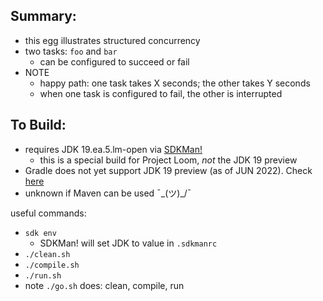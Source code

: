 
Summary:
---------

* this egg illustrates structured concurrency
* two tasks: `foo` and `bar`
    - can be configured to succeed or fail
* NOTE
    - happy path: one task takes X seconds; the other takes Y seconds
    - when one task is configured to fail, the other is interrupted

To Build:
---------

* requires JDK 19.ea.5.lm-open via [SDKMan!](https://sdkman.io/)
    - this is a special build for Project Loom, *not* the JDK 19 preview
* Gradle does not yet support JDK 19 preview (as of JUN 2022). Check [here](https://docs.gradle.org/current/userguide/compatibility.html)
* unknown if Maven can be used ¯\_(ツ)_/¯

useful commands:

* `sdk env`
    - SDKMan! will set JDK to value in `.sdkmanrc`
* `./clean.sh`
* `./compile.sh`
* `./run.sh`
* note `./go.sh` does: clean, compile, run
